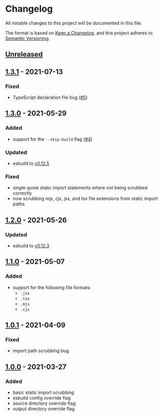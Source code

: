 # Changelog

All notable changes to this project will be documented in this file.

The format is based on [Keep a Changelog](https://keepachangelog.com/en/1.0.0/),
and this project adheres to [Semantic Versioning](https://semver.org/spec/v2.0.0.html).

## [Unreleased]

## [1.3.1] - 2021-07-13

### Fixed

- TypeScript declaration file bug ([#5](https://github.com/codewithkyle/twist/issues/5))

## [1.3.0] - 2021-05-29

### Added

- support for the `--skip-build` flag ([#4](https://github.com/codewithkyle/twist/issues/4))

### Updated

- esbuild to [v0.12.5](https://github.com/evanw/esbuild/releases/tag/v0.12.5)

### Fixed

- single quote static import statements where not being scrubbed correctly
- now scrubbing mjs, cjs, jsx, and tsx file extensions from static import paths

## [1.2.0] - 2021-05-26

### Updated

- esbuild to [v0.12.3](https://github.com/evanw/esbuild/releases/tag/v0.12.3)

## [1.1.0] - 2021-05-07

### Added

- support for the following file formats:
    - `.jsx`
    - `.tsx`
    - `.mjs`
    - `.cjs`

## [1.0.1] - 2021-04-09

### Fixed

- import path scrubbing bug

## [1.0.0] - 2021-03-27

### Added

- basic static import scrubbing
- esbuild config override flag
- source directory override flag
- output directory override flag

[unreleased]: https://github.com/codewithkyle/twist/compare/v1.3.1...HEAD
[1.3.1]: https://github.com/codewithkyle/twist/compare/v1.3.0...v1.3.1
[1.3.0]: https://github.com/codewithkyle/twist/compare/v1.2.0...v1.3.0
[1.2.0]: https://github.com/codewithkyle/twist/compare/v1.1.0...v1.2.0
[1.1.0]: https://github.com/codewithkyle/twist/compare/v1.0.1...v1.1.0
[1.0.1]: https://github.com/codewithkyle/twist/compare/v1.0.0...v1.0.1
[1.0.0]: https://github.com/codewithkyle/twist/releases/tag/v1.0.0

